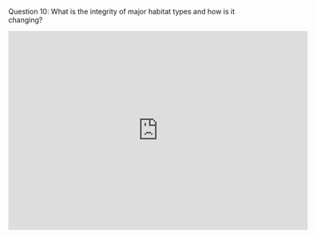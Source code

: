 Question 10: What is the integrity of major habitat types and how is it changing?


<iframe src="https://www.arcgis.com/home/webmap/viewer.html?url=http%3A%2F%2Fatoll.floridamarine.org%2Farcgis%2Frest%2Fservices%2FFWC_GIS%2FOpenData_FWHabitat%2FMapServer&source=sd" style="border:0px #ffffff none;" name="myiFrame" scrolling="no" frameborder="1" marginheight="0px" marginwidth="0px" height="400px" width="600px" allowfullscreen></iframe>

